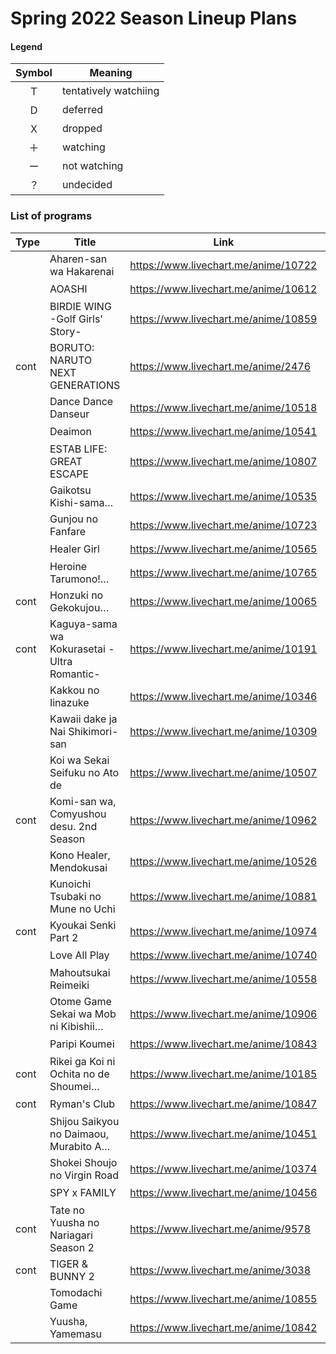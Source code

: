 # Spring 2022 Season Lineup Plans

#### Legend

| Symbol | Meaning               |
| :----: | --------------------- |
|   Ｔ   | tentatively watchiing |
|   Ｄ   | deferred              |
|   Ｘ   | dropped               |
|   ＋   | watching              |
|   ー   | not watching          |
|   ？   | undecided             |


### List of programs

| Type | Title                                       | Link                                 | kyoudai | Inugirlz |
| ---- | ------------------------------------------- | ------------------------------------ | :-----: | :------: |
|      | Aharen-san wa Hakarenai                     | https://www.livechart.me/anime/10722 |   Ｘ    |    T     |
|      | AOASHI                                      | https://www.livechart.me/anime/10612 |   ＋    |    +     |
|      | BIRDIE WING -Golf Girls' Story-             | https://www.livechart.me/anime/10859 |   ＋    |    +     |
| cont | BORUTO: NARUTO NEXT GENERATIONS             | https://www.livechart.me/anime/2476  |   ＋    |    -     |
|      | Dance Dance Danseur                         | https://www.livechart.me/anime/10518 |   ＋    |    +     |
|      | Deaimon                                     | https://www.livechart.me/anime/10541 |   ＋    |    +     |
|      | ESTAB LIFE: GREAT ESCAPE                    | https://www.livechart.me/anime/10807 |   ＋    |    -     |
|      | Gaikotsu Kishi-sama…                        | https://www.livechart.me/anime/10535 |   Ｔ    |    ?     |
|      | Gunjou no Fanfare                           | https://www.livechart.me/anime/10723 |   ＋    |    +     |
|      | Healer Girl                                 | https://www.livechart.me/anime/10565 |   ー    |    ?     |
|      | Heroine Tarumono!…                          | https://www.livechart.me/anime/10765 |   ＋    |    +     |
| cont | Honzuki no Gekokujou…                       | https://www.livechart.me/anime/10065 |   ＋    |    +     |
| cont | Kaguya-sama wa Kokurasetai -Ultra Romantic- | https://www.livechart.me/anime/10191 |   ＋    |    +     |
|      | Kakkou no Iinazuke                          | https://www.livechart.me/anime/10346 |   ＋    |    +     |
|      | Kawaii dake ja Nai Shikimori-san            | https://www.livechart.me/anime/10309 |   ＋    |    +     |
|      | Koi wa Sekai Seifuku no Ato de              | https://www.livechart.me/anime/10507 |   Ｘ    |    ?     |
| cont | Komi-san wa, Comyushou desu. 2nd Season     | https://www.livechart.me/anime/10962 |   ー    |    +     |
|      | Kono Healer, Mendokusai                     | https://www.livechart.me/anime/10526 |   ー    |    ?     |
|      | Kunoichi Tsubaki no Mune no Uchi            | https://www.livechart.me/anime/10881 |   ー    |    -     |
| cont | Kyoukai Senki Part 2                        | https://www.livechart.me/anime/10974 |   ー    |    ?     |
|      | Love All Play                               | https://www.livechart.me/anime/10740 |   ＋    |    +     |
|      | Mahoutsukai Reimeiki                        | https://www.livechart.me/anime/10558 |   Ｄ    |    +     |
|      | Otome Game Sekai wa Mob ni Kibishii…        | https://www.livechart.me/anime/10906 |   ＋    |    T     |
|      | Paripi Koumei                               | https://www.livechart.me/anime/10843 |   Ｔ    |    T     |
| cont | Rikei ga Koi ni Ochita no de Shoumei…       | https://www.livechart.me/anime/10185 |   ー    |    ?     |
| cont | Ryman's Club                                | https://www.livechart.me/anime/10847 |   ＋    |    +     |
|      | Shijou Saikyou no Daimaou, Murabito A…      | https://www.livechart.me/anime/10451 |   Ｘ    |    +     |
|      | Shokei Shoujo no Virgin Road                | https://www.livechart.me/anime/10374 |   Ｘ    |    -     |
|      | SPY x FAMILY                                | https://www.livechart.me/anime/10456 |   ＋    |    +     |
| cont | Tate no Yuusha no Nariagari Season 2        | https://www.livechart.me/anime/9578  |   Ｄ    |    +     |
| cont | TIGER & BUNNY 2                             | https://www.livechart.me/anime/3038  |   ー    |    +     |
|      | Tomodachi Game                              | https://www.livechart.me/anime/10855 |   ＋    |    +     |
|      | Yuusha, Yamemasu                            | https://www.livechart.me/anime/10842 |   Ｔ    |    +     |
